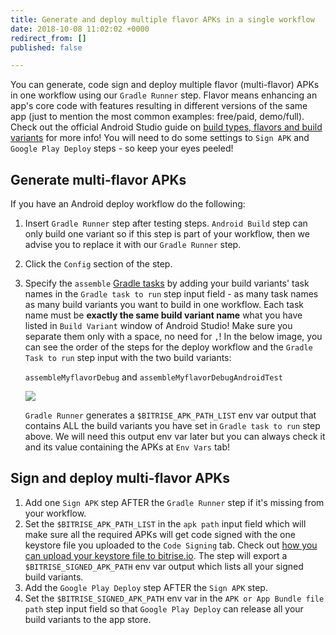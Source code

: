 ```yaml
---
title: Generate and deploy multiple flavor APKs in a single workflow
date: 2018-10-08 11:02:02 +0000
redirect_from: []
published: false

---
```

You can generate, code sign and deploy multiple flavor (multi-flavor) APKs in one workflow using our `Gradle Runner` step. Flavor means enhancing an app's core code with features resulting in different versions of the same app (just to mention the most common examples: free/paid, demo/full). Check out the official Android Studio guide on [build types, flavors and build variants](https://developer.android.com/studio/build/build-variants) for more info! You will need to do some settings to `Sign APK` and `Google Play Deploy` steps - so keep your eyes peeled!

## Generate multi-flavor APKs

If you have an Android deploy workflow do the following:

1. Insert `Gradle Runner` step after testing steps. `Android Build` step can only build one variant so if this step is part of your workflow, then we advise you to replace it with our `Gradle Runner` step.
2. Click the `Config` section of the step.
3. Specify the `assemble` [Gradle tasks](/tips-and-tricks/android-tips-and-tricks/#what-are-gradle-tasks-and-how-can-i-get-the-list-of-available-tasks-in-my-project/) by adding your build variants' task names in the `Gradle task to run` step input field - as many task names as many build variants you want to build in one workflow. Each task name must be **exactly the same build variant name** what you have listed in `Build Variant` window of Android Studio! Make sure you separate them only with a space, no need for `,`! In the below image, you can see the order of the steps for the deploy workflow and the `Gradle Task to run` step input with the two build variants:

   `assembleMyflavorDebug` and `assembleMyflavorDebugAndroidTest`

   ![](/img/gradle-multiflavor.jpg)

   `Gradle Runner` generates a `$BITRISE_APK_PATH_LIST` env var output that contains ALL the build variants you have set in `Gradle task to run` step above. We will need this output env var later but you can always check it and its value containing the APKs at `Env Vars` tab!

## Sign and deploy multi-flavor APKs

1. Add one `Sign APK` step AFTER the `Gradle Runner` step if it's missing from your workflow.
2. Set the `$BITRISE_APK_PATH_LIST` in the `apk path` input field which will make sure all the required APKs will get code signed with the one keystore file you uploaded to the `Code Signing` tab. Check out [how you can upload your keystore file to bitrise.io](/code-signing/android-code-signing/android-code-signing-using-bitrise-sign-apk-step/#create-a-signed-apk-with-the-sign-apk-step/). The step will export a `$BITRISE_SIGNED_APK_PATH` env var output which lists all your signed build variants.
3. Add the `Google Play Deploy` step AFTER the `Sign APK` step.
4. Set the `$BITRISE_SIGNED_APK_PATH` env var in the `APK or App Bundle file path` step input field so that `Google Play Deploy` can release all your build variants to the app store.